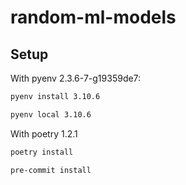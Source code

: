 # random-ml-models

## Setup

With pyenv 2.3.6-7-g19359de7:
```bash
pyenv install 3.10.6
```

```bash
pyenv local 3.10.6
```

With poetry 1.2.1
```bash
poetry install
```

```bash
pre-commit install
```
